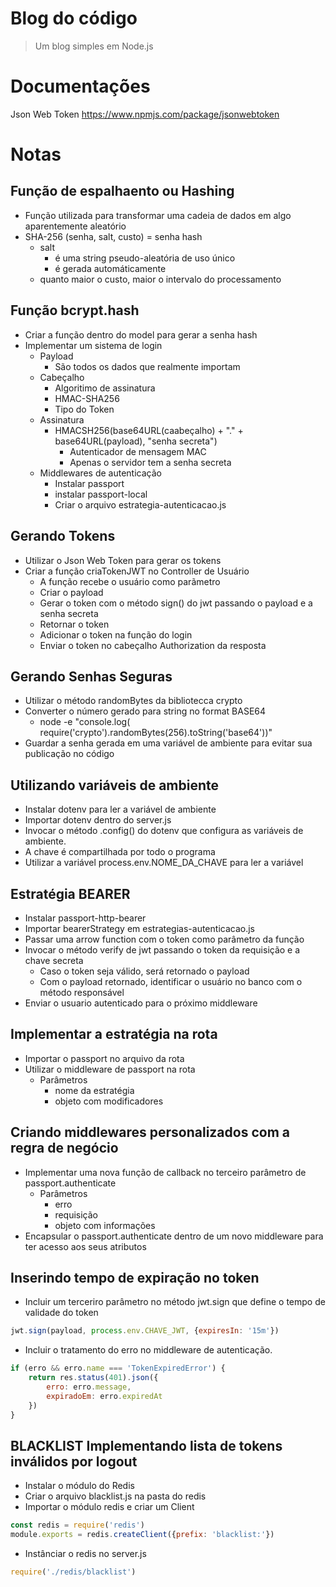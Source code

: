 # Blog do código
> Um blog simples em Node.js

# Documentações

Json Web Token
https://www.npmjs.com/package/jsonwebtoken

# Notas

## Função de espalhaento ou Hashing

- Função utilizada para transformar uma cadeia de dados em algo aparentemente aleatório
- SHA-256 (senha, salt, custo) = senha hash
    - salt 
        - é uma string pseudo-aleatória de uso único
        - é gerada automáticamente
    - quanto maior o custo, maior o intervalo do processamento

## Função bcrypt.hash

- Criar a função dentro do model para gerar a senha hash
- Implementar um sistema de login    
    - Payload 
        - São todos os dados que realmente importam
    - Cabeçalho
        - Algoritimo de assinatura
        - HMAC-SHA256
        - Tipo do Token
    - Assinatura
        - HMACSH256(base64URL(caabeçalho) + "." + base64URL(payload), "senha secreta")
            - Autenticador de mensagem MAC
            - Apenas o servidor tem a senha secreta
    - Middlewares de autenticação
        - Instalar passport
        - instalar passport-local
        - Criar o arquivo estrategia-autenticacao.js

## Gerando Tokens

- Utilizar o Json Web Token para gerar os tokens
- Criar a função criaTokenJWT no Controller de Usuário
    - A função recebe o usuário como parãmetro
    - Criar o payload
    - Gerar o token com o método sign() do jwt passando o payload e a senha secreta
    - Retornar o token
    - Adicionar o token na função do login
    - Enviar o token no cabeçalho Authorization da resposta

## Gerando Senhas Seguras

- Utilizar o método randomBytes da bibliotecca crypto
- Converter o número gerado para string no format BASE64
    - node -e "console.log( require('crypto').randomBytes(256).toString('base64'))"
- Guardar a senha gerada em uma variável de ambiente para evitar sua publicação no código

## Utilizando variáveis de ambiente

- Instalar dotenv para ler a variável de ambiente
- Importar dotenv dentro do server.js
- Invocar o método .config() do dotenv que configura as variáveis de ambiente.
- A chave é compartilhada por todo o programa
- Utilizar a variável process.env.NOME_DA_CHAVE para ler a variável

## Estratégia BEARER

- Instalar passport-http-bearer
- Importar bearerStrategy em estrategias-autenticacao.js
- Passar uma arrow function com o token como parâmetro da função
- Invocar o método verify de jwt passando o token da requisição e a chave secreta
    - Caso o token seja válido, será retornado o payload
    - Com o payload retornado, identificar o usuário no banco com o método responsável
- Enviar o usuario autenticado para o próximo middleware

## Implementar a estratégia na rota

- Importar o passport no arquivo da rota
- Utilizar o middleware de passport na rota
    - Parâmetros
        - nome da estratégia
        - objeto com modificadores

## Criando middlewares personalizados com a regra de negócio

- Implementar uma nova função de callback no terceiro parâmetro de passport.authenticate
    - Parâmetros
        - erro
        - requisição
        - objeto com informações
- Encapsular o passport.authenticate dentro de um novo middleware para ter acesso aos seus atributos

## Inserindo tempo de expiração no token

- Incluir um terceriro parâmetro no método jwt.sign que define o tempo de validade do token

~~~javascript
jwt.sign(payload, process.env.CHAVE_JWT, {expiresIn: '15m'})
~~~

- Incluir o tratamento do erro no middleware de autenticação.

~~~javascript
if (erro && erro.name === 'TokenExpiredError') {
    return res.status(401).json({
        erro: erro.message,
        expiradoEm: erro.expiredAt
    })
}
~~~

## BLACKLIST Implementando lista de tokens inválidos por logout 

- Instalar o módulo do Redis
- Criar o arquivo blacklist.js na pasta do redis
- Importar o módulo redis e criar um Client

 ~~~javascript
 const redis = require('redis')
module.exports = redis.createClient({prefix: 'blacklist:'})
~~~

- Instânciar o redis no server.js

 ~~~javascript
require('./redis/blacklist')
~~~